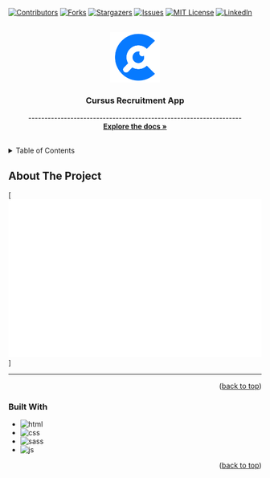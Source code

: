 <div id="top"></div>

[![Contributors][contributors-shield]][contributors-url]
[![Forks][forks-shield]][forks-url]
[![Stargazers][stars-shield]][stars-url]
[![Issues][issues-shield]][issues-url]
[![MIT License][license-shield]][license-url]
[![LinkedIn][linkedin-shield]][linkedin-url]



<!-- PROJECT LOGO -->
<br />
<div align="center">
  <a href="#">
    <img src="img/cursus_c_logo.svg" alt="Logo" width="100">
  </a>

  <h3 align="center">Cursus Recruitment App</h3>

  <p align="center">
    ------------------------------------------------------------------
    <br />
    <a href="#"><strong>Explore the docs »</strong></a>
    <br />
    <br />
  </p>
</div>



<!-- TABLE OF CONTENTS -->
<details>
  <summary>Table of Contents</summary>
  <ol>
    <li>
      <a href="#about-the-project">About The Project</a>
      <ul>
        <li><a href="#built-with">Built With</a></li>
      </ul>
    </li>
  </ol>
</details>



<!-- ABOUT THE PROJECT -->
## About The Project

[![Product Name Screen Shot][product-screenshot]]

--------------------------------------------------------------------


<p align="right">(<a href="#top">back to top</a>)</p>



### Built With

* ![html]
* ![css]
* ![sass]
* ![js]

<p align="right">(<a href="#top">back to top</a>)</p>

<!-- MARKDOWN LINKS & IMAGES -->
<!-- https://www.markdownguide.org/basic-syntax/#reference-style-links -->
[contributors-shield]: https://img.shields.io/github/contributors/ananikomlanMH/Cursus-Recruitement-App
[contributors-url]: https://github.com/ananikomlanMH/Cursus-Recruitement-App/graphs/contributors
[forks-shield]: https://img.shields.io/github/forks/ananikomlanMH/Cursus-Recruitement-App
[forks-url]: https://github.com/ananikomlanMH/Cursus-Recruitement-App/network/members
[stars-shield]: https://img.shields.io/github/stars/ananikomlanMH/Cursus-Recruitement-App
[stars-url]: https://github.com/ananikomlanMH/Cursus-Recruitement-App/stargazers
[issues-shield]: https://img.shields.io/github/issues/ananikomlanMH/Cursus-Recruitement-App
[issues-url]: https://github.com/ananikomlanMH/Cursus-Recruitement-App/issues
[license-shield]: https://img.shields.io/github/license/ananikomlanMH/Cursus-Recruitement-App
[license-url]: https://github.com/ananikomlanMH/Cursus-Recruitement-App/blob/master/LICENSE.txt
[linkedin-shield]: https://img.shields.io/badge/-LinkedIn-black.svg?style=for-the-badge&logo=linkedin&colorB=555
[linkedin-url]: https://linkedin.com/in/komlan-mawulom-h-anani-b86a30219
[product-screenshot]: img/screenshot.svg
[html]: https://img.shields.io/badge/HTML-dd4b25?style=for-the-badge&logo=html5&logoColor=white
[css]: https://img.shields.io/badge/CSS3-1181d9?style=for-the-badge&logo=css3&logoColor=white
[sass]: https://img.shields.io/badge/SASS-c76395?style=for-the-badge&logo=sass&logoColor=white
[js]: https://img.shields.io/badge/JavaScript-efd81d?style=for-the-badge&logo=javascript&logoColor=white